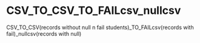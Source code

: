 # CSV_TO_CSV_TO_FAILcsv_nullcsv
CSV_TO_CSV(records without null n fail students)_TO_FAILcsv(records with fail)_nullcsv(records with null)
